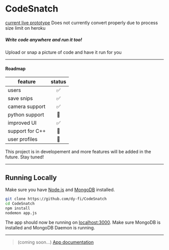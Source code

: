 # CodeSnatch
[current live prototype](https://codesnatch.herokuapp.com/) Does not currently convert properly due to process size limit on heroku

##### Write code anywhere and run it too!

Upload or snap a picture of code and have it run for you


-----

#### Roadmap

| feature           | status                    |
|-------------------|:-------------------------:|
| users             | :white_check_mark:        |
| save snips        | :white_check_mark:        |
| camera support    | :white_check_mark:        |
| python support    | :small_orange_diamond:    |
| improved UI       | :white_check_mark:        |
| support for C++   | :small_orange_diamond:    |
| user profiles     | :small_orange_diamond:    |

This project is in developement and more features will be added in the future.  Stay tuned!

-----

## Running Locally
Make sure you have [Node.js](http://nodejs.org/) and [MongoDB](https://www.mongodb.com/) installed.

```sh
git clone https://github.com/dy-fi/CodeSnatch
cd CodeSnatch
npm install
nodemon app.js
```
The app should now be running on [localhost:3000](http://localhost:3000/). Make sure MongoDB is installed and MongoDB Daemon is running.

-----

> (coming soon...)
> [App documentation](https://dy-fi.github.io/CodeSnatch/#/)
